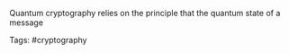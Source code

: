 Quantum cryptography relies on the principle that the quantum state of a message

Tags:
#cryptography